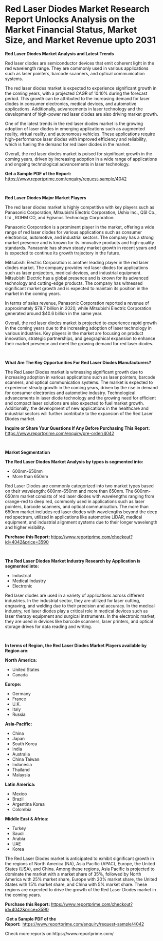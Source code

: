 <p><h1>Red Laser Diodes Market Research Report Unlocks Analysis on the Market Financial Status, Market Size, and Market Revenue upto 2031</h1></p><p><strong>Red Laser Diodes Market Analysis and Latest Trends</strong></p>
<p><p>Red laser diodes are semiconductor devices that emit coherent light in the red wavelength range. They are commonly used in various applications such as laser pointers, barcode scanners, and optical communication systems.</p><p>The red laser diodes market is expected to experience significant growth in the coming years, with a projected CAGR of 10.10% during the forecast period. This growth can be attributed to the increasing demand for laser diodes in consumer electronics, medical devices, and automotive applications. Additionally, advancements in laser technology and the development of high-power red laser diodes are also driving market growth.</p><p>One of the latest trends in the red laser diodes market is the growing adoption of laser diodes in emerging applications such as augmented reality, virtual reality, and autonomous vehicles. These applications require high-performance laser diodes with improved efficiency and reliability, which is fueling the demand for red laser diodes in the market.</p><p>Overall, the red laser diodes market is poised for significant growth in the coming years, driven by increasing adoption in a wide range of applications and ongoing technological advancements in laser technology.</p></p>
<p><strong>Get a Sample PDF of the Report:&nbsp;</strong> <a href="https://www.reportprime.com/enquiry/request-sample/4042">https://www.reportprime.com/enquiry/request-sample/4042</a></p>
<p>&nbsp;</p>
<p><strong>Red Laser Diodes Major Market Players</strong></p>
<p><p>The red laser diodes market is highly competitive with key players such as Panasonic Corporation, Mitsubishi Electric Corporation, Ushio Inc., QSI Co., Ltd., ROHM CO, and Egismos Technology Corporation. </p><p>Panasonic Corporation is a prominent player in the market, offering a wide range of red laser diodes for various applications such as consumer electronics, automotive, and industrial sectors. The company has a strong market presence and is known for its innovative products and high-quality standards. Panasonic has shown steady market growth in recent years and is expected to continue its growth trajectory in the future.</p><p>Mitsubishi Electric Corporation is another leading player in the red laser diodes market. The company provides red laser diodes for applications such as laser projectors, medical devices, and industrial equipment. Mitsubishi Electric has a global presence and is known for its advanced technology and cutting-edge products. The company has witnessed significant market growth and is expected to maintain its position in the market in the coming years.</p><p>In terms of sales revenue, Panasonic Corporation reported a revenue of approximately $78.7 billion in 2020, while Mitsubishi Electric Corporation generated around $40.6 billion in the same year.</p><p>Overall, the red laser diodes market is projected to experience rapid growth in the coming years due to the increasing adoption of laser technology in various industries. Key players in the market are focusing on product innovation, strategic partnerships, and geographical expansion to enhance their market presence and meet the growing demand for red laser diodes.</p></p>
<p>&nbsp;</p>
<p><strong>What Are The Key Opportunities For Red Laser Diodes Manufacturers?</strong></p>
<p><p>The Red Laser Diodes market is witnessing significant growth due to increasing adoption in various applications such as laser pointers, barcode scanners, and optical communication systems. The market is expected to experience steady growth in the coming years, driven by the rise in demand for consumer electronics and automotive industry. Technological advancements in laser diode technology and the growing need for efficient and compact laser solutions are also expected to fuel market growth. Additionally, the development of new applications in the healthcare and industrial sectors will further contribute to the expansion of the Red Laser Diodes market.</p></p>
<p><strong>Inquire or Share Your Questions If Any Before Purchasing This Report:</strong> <a href="https://www.reportprime.com/enquiry/pre-order/4042">https://www.reportprime.com/enquiry/pre-order/4042</a></p>
<p>&nbsp;</p>
<p><strong>Market Segmentation</strong></p>
<p><strong>The Red Laser Diodes Market Analysis by types is segmented into:</strong></p>
<p><ul><li>600nm-650nm</li><li>More than 650nm</li></ul></p>
<p><p>Red Laser Diodes are commonly categorized into two market types based on their wavelength: 600nm-650nm and more than 650nm. The 600nm-650nm market consists of red laser diodes with wavelengths ranging from orange-red to deep red, commonly used in applications such as laser pointers, barcode scanners, and optical communication. The more than 650nm market includes red laser diodes with wavelengths beyond the deep red spectrum, utilized in applications like automotive LiDAR, medical equipment, and industrial alignment systems due to their longer wavelength and higher visibility.</p></p>
<p><strong>Purchase this Report:&nbsp;</strong><a href="https://www.reportprime.com/checkout?id=4042&price=3590">https://www.reportprime.com/checkout?id=4042&price=3590</a></p>
<p>&nbsp;</p>
<p><strong>The Red Laser Diodes Market Industry Research by Application is segmented into:</strong></p>
<p><ul><li>Industrial</li><li>Medical Industry</li><li>Electronic</li></ul></p>
<p><p>Red laser diodes are used in a variety of applications across different industries. In the industrial sector, they are utilized for laser cutting, engraving, and welding due to their precision and accuracy. In the medical industry, red laser diodes play a critical role in medical devices such as laser therapy equipment and surgical instruments. In the electronic market, they are used in devices like barcode scanners, laser printers, and optical storage drives for data reading and writing.</p></p>
<p>&nbsp;</p>
<p><strong>In terms of Region, the Red Laser Diodes Market Players available by Region are:</strong></p>
<p>
    <p> <strong> North America: </strong>
        <ul>
            <li>United States</li>
            <li>Canada</li>
        </ul>
        </p> 
    <p> <strong> Europe: </strong>
        <ul>
            <li>Germany</li>
            <li>France</li>
            <li>U.K.</li>
            <li>Italy</li>
            <li>Russia</li>
        </ul>
        </p> 
    <p> <strong> Asia-Pacific: </strong>
        <ul>
            <li>China</li>
            <li>Japan</li>
            <li>South Korea</li>
            <li>India</li>
            <li>Australia</li>
            <li>China Taiwan</li>
            <li>Indonesia</li>
            <li>Thailand</li>
            <li>Malaysia</li>
        </ul>
        </p> 
    <p> <strong> Latin America: </strong>
        <ul>
            <li>Mexico</li>
            <li>Brazil</li>
            <li>Argentina Korea</li>
            <li>Colombia</li>
        </ul>
        </p> 
    <p> <strong> Middle East & Africa: </strong>
        <ul>
            <li>Turkey</li>
            <li>Saudi</li>
            <li>Arabia</li>
            <li>UAE</li>
            <li>Korea</li>
        </ul>
    </p>
    </p>
<p><p>The Red Laser Diodes market is anticipated to exhibit significant growth in the regions of North America (NA), Asia Pacific (APAC), Europe, the United States (USA), and China. Among these regions, Asia Pacific is projected to dominate the market with a market share of 35%, followed by North America with 25% market share, Europe with 20% market share, the United States with 15% market share, and China with 5% market share. These regions are expected to drive the growth of the Red Laser Diodes market in the coming years.</p></p>
<p><strong>Purchase this Report: </strong><a href="https://www.reportprime.com/checkout?id=4042&price=3590">https://www.reportprime.com/checkout?id=4042&price=3590</a></p>
<p>&nbsp;<strong>Get a Sample PDF of the Report:&nbsp;&nbsp;</strong><a href="https://www.reportprime.com/enquiry/request-sample/4042">https://www.reportprime.com/enquiry/request-sample/4042</a></p>
<p><strong></strong></p>
<p>Check more reports on https://www.reportprime.com/</p>